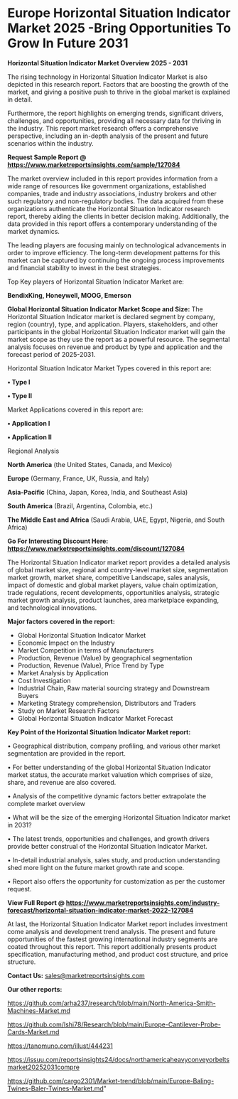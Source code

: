 # Europe Horizontal Situation Indicator Market 2025 -Bring Opportunities To Grow In Future 2031

<Strong> Horizontal Situation Indicator Market Overview 2025 - 2031</strong>

The rising technology in Horizontal Situation Indicator Market is also depicted in this research report. Factors that are boosting the growth of the market, and giving a positive push to thrive in the global market is explained in detail.

Furthermore, the report highlights on emerging trends, significant drivers, challenges, and opportunities, providing all necessary data for thriving in the industry. This report market research offers a comprehensive perspective, including an in-depth analysis of the present and future scenarios within the industry.

<strong>Request Sample Report @ <a href=https://www.marketreportsinsights.com/sample/127084>https://www.marketreportsinsights.com/sample/127084</a></strong>

The market overview included in this report provides information from a wide range of resources like government organizations, established companies, trade and industry associations, industry brokers and other such regulatory and non-regulatory bodies. The data acquired from these organizations authenticate the Horizontal Situation Indicator research report, thereby aiding the clients in better decision making. Additionally, the data provided in this report offers a contemporary understanding of the market dynamics.

The leading players are focusing mainly on technological advancements in order to improve efficiency. The long-term development patterns for this market can be captured by continuing the ongoing process improvements and financial stability to invest in the best strategies.

Top Key players of Horizontal Situation Indicator Market are:

<strong>BendixKing, Honeywell, MOOG, Emerson</strong>

<strong><b>Global Horizontal Situation Indicator Market Scope and Size:</b></strong>
The Horizontal Situation Indicator market is declared segment by company, region (country), type, and application. Players, stakeholders, and other participants in the global Horizontal Situation Indicator market will gain the market scope as they use the report as a powerful resource. The segmental analysis focuses on revenue and product by type and application and the forecast period of 2025-2031.

Horizontal Situation Indicator Market Types covered in this report are:

<strong>• Type I

• Type II</strong>

Market Applications covered in this report are:

<strong>• Application I

• Application II</strong> 

Regional Analysis

<strong>North America</strong> (the United States, Canada, and Mexico)

<strong>Europe</strong> (Germany, France, UK, Russia, and Italy)

<strong>Asia-Pacific</strong> (China, Japan, Korea, India, and Southeast Asia)

<strong>South America</strong> (Brazil, Argentina, Colombia, etc.)

<strong>The Middle East and Africa</strong> (Saudi Arabia, UAE, Egypt, Nigeria, and South Africa)

<strong>Go For Interesting Discount Here: <a href=https://www.marketreportsinsights.com/discount/127084>https://www.marketreportsinsights.com/discount/127084</a></strong>

The Horizontal Situation Indicator market report provides a detailed analysis of global market size, regional and country-level market size, segmentation market growth, market share, competitive Landscape, sales analysis, impact of domestic and global market players, value chain optimization, trade regulations, recent developments, opportunities analysis, strategic market growth analysis, product launches, area marketplace expanding, and technological innovations.

<strong><b>Major factors covered in the report:</b></strong>
<ul>
  <li>Global Horizontal Situation Indicator Market </li>
  <li>Economic Impact on the Industry</li>
  <li>Market Competition in terms of Manufacturers</li>
  <li>Production, Revenue (Value) by geographical segmentation</li>
  <li>Production, Revenue (Value), Price Trend by Type</li>
  <li>Market Analysis by Application</li>
  <li>Cost Investigation</li>
  <li>Industrial Chain, Raw material sourcing strategy and Downstream Buyers</li>
  <li>Marketing Strategy comprehension, Distributors and Traders</li>
  <li>Study on Market Research Factors</li>
  <li>Global Horizontal Situation Indicator Market Forecast</li>
</ul>

<strong><b>Key Point of the Horizontal Situation Indicator Market report:</b></strong>

• Geographical distribution, company profiling, and various other market segmentation are provided in the report.

• For better understanding of the global Horizontal Situation Indicator market status, the accurate market valuation which comprises of size, share, and revenue are also covered.

• Analysis of the competitive dynamic factors better extrapolate the complete market overview

• What will be the size of the emerging Horizontal Situation Indicator market in 2031?

• The latest trends, opportunities and challenges, and growth drivers provide better construal of the Horizontal Situation Indicator Market.

• In-detail industrial analysis, sales study, and production understanding shed more light on the future market growth rate and scope.

• Report also offers the opportunity for customization as per the customer request.

<strong><b>View Full Report @ <a href=https://www.marketreportsinsights.com/industry-forecast/horizontal-situation-indicator-market-2022-127084>https://www.marketreportsinsights.com/industry-forecast/horizontal-situation-indicator-market-2022-127084</a></b></strong>


At last, the Horizontal Situation Indicator Market report includes investment come analysis and development trend analysis. The present and future opportunities of the fastest growing international industry segments are coated throughout this report. This report additionally presents product specification, manufacturing method, and product cost structure, and price structure.

<strong>Contact Us:</strong>
sales@marketreportsinsights.com

<strong>Our other reports:</strong>

<a href=https://github.com/arha237/research/blob/main/North-America-Smith-Machines-Market.md>https://github.com/arha237/research/blob/main/North-America-Smith-Machines-Market.md</a>

<a href=https://github.com/Ishi78/Research/blob/main/Europe-Cantilever-Probe-Cards-Market.md>https://github.com/Ishi78/Research/blob/main/Europe-Cantilever-Probe-Cards-Market.md</a>

<a href=https://tanomuno.com/illust/444231>https://tanomuno.com/illust/444231</a>

<a href=https://issuu.com/reportsinsights24/docs/northamericaheavyconveyorbeltsmarket20252031compre>https://issuu.com/reportsinsights24/docs/northamericaheavyconveyorbeltsmarket20252031compre</a>

<a href=https://github.com/cargo2301/Market-trend/blob/main/Europe-Baling-Twines-Baler-Twines-Market.md>https://github.com/cargo2301/Market-trend/blob/main/Europe-Baling-Twines-Baler-Twines-Market.md</a>"

